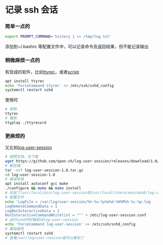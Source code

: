 # 记录 ssh 会话

### 简单一点的
```bash
export PROMPT_COMMAND='history 1 >> /tmp/log.txt'
```
添加到~/.bashrc 等配置文件中，可以记录命令及返回结果，但不能记录输出

### 稍微麻烦一点的
有现成的软件，比如[ttyrec]()，或者[script]()
```bash
apt install ttyrec
echo 'ForceCommand ttyrec' >> /etc/ssh/sshd_config
systemctl restart sshd
```
使用时
```bash
# 录制
ttyrec
# 播放
ttyplay ./ttyrecord
```


### 更麻烦的
又比如[log-user-session](https://github.com/open-ch/log-user-session)
```bash
# 按照文档，先下载
wget https://github.com/open-ch/log-user-session/releases/download/1.0/log-user-session-1.0.tar.gz
# 解压缩
tar -xvf log-user-session-1.0.tar.gz
cd log-user-session-1.0
# 编译安装
apt install autoconf gcc make
./configure && make && make install
# 安装了/usr/local/bin/log-user-session和/usr/local/share/man/man8/log-user-session.8
# 配置文件
echo 'LogFile = /var/log/user-session/%h-%u-%y%m%d-%H%M%S-%c-%p.log
LogRemoteCommandData = 1
LogNonInteractiveData = 1
NonInteractiveCommandWhitelist = ""' > /etc/log-user-session.conf
# 运行sshd的时候启动log-user-session
echo 'ForceCommand log-user-session' >> /etc/ssh/sshd_config
# 重启服务
systemctl restart sshd
# 查看/var/log/user-session就可以看到了
```
